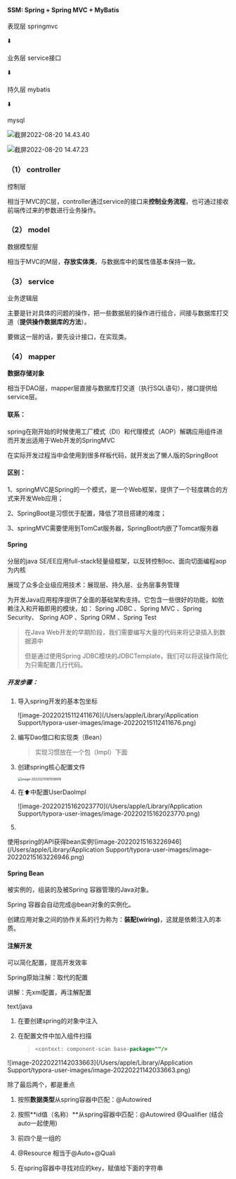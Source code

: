 #### SSM: Spring + Spring MVC + MyBatis



表现层 springmvc

⬇️

业务层 service接口

⬇️

持久层 mybatis

⬇️

mysql

![截屏2022-08-20 14.43.40](/Users/apple/Library/Application%20Support/typora-user-images/%E6%88%AA%E5%B1%8F2022-08-20%2014.43.40.png)

![截屏2022-08-20 14.47.23](/Users/apple/Library/Application%20Support/typora-user-images/%E6%88%AA%E5%B1%8F2022-08-20%2014.47.23.png)



### （1） controller

控制层

相当于MVC的C层，controller通过service的接口来**控制业务流程**，也可通过接收前端传过来的参数进行业务操作。

### （2） model 

数据模型层

相当于MVC的M层，**存放实体类**，与数据库中的属性值基本保持一致。

### （3） service

业务逻辑层

主要是针对具体的问题的操作，把一些数据层的操作进行组合，间接与数据库打交道（**提供操作数据库的方法**）。

要做这一层的话，要先设计接口，在实现类。

### （4） mapper

**数据存储对象**

相当于DAO层，mapper层直接与数据库打交道（执行SQL语句），接口提供给service层。









#### 联系：

spring在刚开始的时候使用工厂模式（DI）和代理模式（AOP）解耦应用组件进而开发出适用于Web开发的SpringMVC

在实际开发过程当中会使用到很多样板代码，就开发出了懒人版的SpringBoot

#### 区别：

1、springMVC是Spring的一个模式，是一个Web框架，提供了一个轻度耦合的方式来开发Web应用；

2、SpringBoot是习惯优于配置，降低了项目搭建的难度；

3、springMVC需要使用到TomCat服务器，SpringBoot内嵌了Tomcat服务器

#### Spring

分层的java SE/EE应用full-stack轻量级框架，以反转控制loc、面向切面编程aop为内核

展现了众多企业级应用技术：展现层、持久层、业务层事务管理

为开发Java应用程序提供了全面的基础架构支持。它包含一些很好的功能，如依赖注入和开箱即用的模块，如： Spring JDBC 、Spring MVC 、Spring Security、 Spring AOP 、Spring ORM
、Spring Test

> 在Java Web开发的早期阶段，我们需要编写大量的代码来将记录插入到数据源中
>
> 但是通过使用Spring JDBC模块的JDBCTemplate，我们可以将这操作简化为只需配置几行代码。

##### 开发步骤：

1. 导入spring开发的基本包坐标

   ![image-20220215112411676](/Users/apple/Library/Application Support/typora-user-images/image-20220215112411676.png)

2. 编写Dao借口和实现类（Bean）

   > 实现习惯放在一个包（Impl）下面

3. 创建spring核心配置文件

   <img src="/Users/apple/Library/Application Support/typora-user-images/image-20220215161506918.png" alt="image-20220215161506918" style="zoom:50%;" />

4. 在⬆️中配置UserDaolmpl

   ![image-20220215162023770](/Users/apple/Library/Application Support/typora-user-images/image-20220215162023770.png)

5.
使用spring的API获得bean实例![image-20220215163226946](/Users/apple/Library/Application Support/typora-user-images/image-20220215163226946.png)

#### Spring Bean

被实例的，组装的及被Spring 容器管理的Java对象。

Spring 容器会自动完成@bean对象的实例化。

创建应用对象之间的协作关系的行为称为：**装配(wiring)**，这就是依赖注入的本质。

#### 注解开发

可以简化配置，提高开发效率

Spring原始注解：取代<Bean>的配置

讲解：先xml配置，再注解配置

text/java

1. 在要创建spring的对象中注入

2. 在配置文件中加入组件扫描

   > ````java
   > <context: component-scan base-package=""/>
   > ````

![image-20220221142033663](/Users/apple/Library/Application Support/typora-user-images/image-20220221142033663.png)

除了最后两个，都是重点

1. 按照**数据类型**从spring容器中匹配：@Autowired

2. 按照**id值（名称）**从spring容器中匹配：@Autowired @Qualifier (结合auto一起使用)
3. 前四个是一组的
4. @Resource 相当于@Auto+@Quali
5. 在spring容器中寻找对应的key，赋值给下面的字符串

